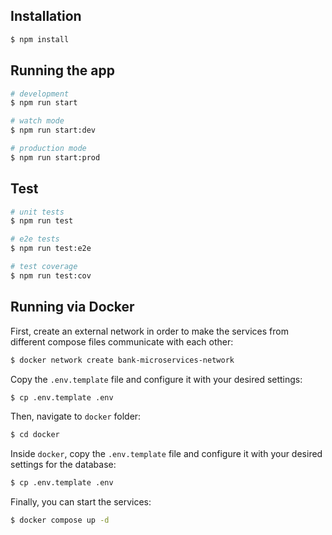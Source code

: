 ## Installation

```bash
$ npm install
```

## Running the app

```bash
# development
$ npm run start

# watch mode
$ npm run start:dev

# production mode
$ npm run start:prod
```

## Test

```bash
# unit tests
$ npm run test

# e2e tests
$ npm run test:e2e

# test coverage
$ npm run test:cov
```

## Running via Docker

First, create an external network in order to make the services from different compose files communicate with each other:

```bash
$ docker network create bank-microservices-network
```

Copy the `.env.template` file and configure it with your desired settings:

```bash
$ cp .env.template .env
```

Then, navigate to `docker` folder:
```bash
$ cd docker
```

Inside `docker`, copy the `.env.template` file and configure it with your desired settings for the database:

```bash
$ cp .env.template .env
```

Finally, you can start the services:

```bash
$ docker compose up -d
```
